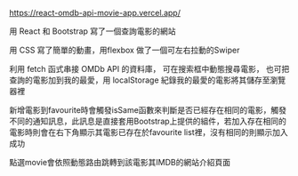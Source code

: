 https://react-omdb-api-movie-app.vercel.app/

用 React 和 Bootstrap 寫了一個查詢電影的網站

用 CSS 寫了簡單的動畫，用flexbox 做了一個可左右拉動的Swiper

利用 fetch 函式串接 OMDb API 的資料庫， 可在搜索框中動態搜尋電影， 也可把查詢的電影加到我的最愛，用 localStorage 紀錄我的最愛的電影將其儲存至瀏覽器裡

新增電影到favourite時會觸發isSame函數來判斷是否已經存在相同的電影，觸發不同的通知訊息，此訊息是直接套用Bootstrap上提供的組件，若加入存在相同的電影時則會在右下角顯示其電影已存在於favourite list裡，沒有相同的則顯示加入成功

點選movie會依照動態路由跳轉到該電影其IMDB的網站介紹頁面
